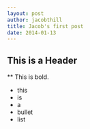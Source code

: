 ```yaml
--- 
layout: post 
author: jacobthill
title: Jacob's first post 
date: 2014-01-13
---
```


## This is a Header

** This is bold.

* this
* is
* a
* bullet
* list
